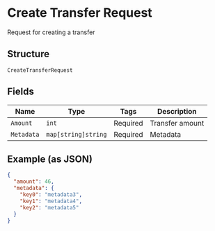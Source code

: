 
# Create Transfer Request

Request for creating a transfer

## Structure

`CreateTransferRequest`

## Fields

| Name | Type | Tags | Description |
|  --- | --- | --- | --- |
| `Amount` | `int` | Required | Transfer amount |
| `Metadata` | `map[string]string` | Required | Metadata |

## Example (as JSON)

```json
{
  "amount": 46,
  "metadata": {
    "key0": "metadata3",
    "key1": "metadata4",
    "key2": "metadata5"
  }
}
```


